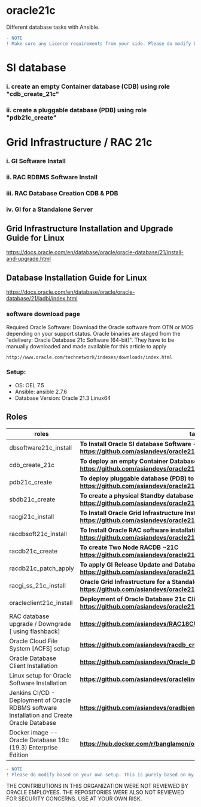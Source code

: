 # oracle21c
Different database tasks with Ansible. 

```diff
- NOTE
! Make sure any Licence requirements from your side. Please do modify based on your own setup. This is purely based on my own lab setup. You can ask me any questions in relate to these playbooks - if you fork and modify to merge - let me know.
```

# SI database
### i. create an empty Container database (CDB) using role "cdb_create_21c"
### ii. create a pluggable database (PDB) using role "pdb21c_create"

# Grid Infrastructure / RAC 21c 
### i. GI Software Install
### ii. RAC RDBMS Software Install
### iii. RAC Database Creation CDB & PDB
### iv. GI for a Standalone Server

## Grid Infrastructure Installation and Upgrade Guide for Linux
https://docs.oracle.com/en/database/oracle/oracle-database/21/install-and-upgrade.html

## Database Installation Guide for Linux
https://docs.oracle.com/en/database/oracle/oracle-database/21/ladbi/index.html

### software download page
Required Oracle Software: Download the Oracle software from OTN or MOS depending on your support status. Oracle binaries are staged from the "edelivery: Oracle Database 21c Software (64-bit)". They have to be manually downloaded and made available for this article to apply 
```
http://www.oracle.com/technetwork/indexes/downloads/index.html
```
### Setup:
 * OS: OEL 7.5 
 * Ansible: ansible 2.7.6
 * Database Version: Oracle 21.3 Linux64

## Roles

roles                  | tasks
---------------------- | ----------------------------------------------------------------------
dbsoftware21c_install |  **To Install Oracle SI database Software - multiple servers at a time https://github.com/asiandevs/oracle21c/tree/main/roles/dbsoftware21c_install**
cdb_create_21c       |  **To deploy an empty Container Database (CDB) https://github.com/asiandevs/oracle21c/tree/main/roles/cdb_create_21c**
pdb21c_create        |  **To deploy pluggable database (PDB) to an existing CDB https://github.com/asiandevs/oracle21c/tree/main/roles/pdb21c_create**
sbdb21c_create       |  **To create a physical Standby database and setup Data Guard Broker https://github.com/asiandevs/oracle21c/tree/main/roles/sbdb21c_create**
racgi21c_install     |  **To Install Oracle Grid Infrastructure Installation https://github.com/asiandevs/oracle21c/tree/main/roles/racgi21c_install**
racdbsoft21c_install |  **To Install Oracle RAC software installation https://github.com/asiandevs/oracle21c/tree/main/roles/racdbsoft21c_install**
racdb21c_create      |  **To create Two Node RACDB ~21C https://github.com/asiandevs/oracle21c/tree/main/roles/racdb21c_create**
racdb21c_patch_apply |  **To apply GI Release Update and Database Release Update ~21C October 2021 https://github.com/asiandevs/oracle21c/tree/main/roles/racdb21c_patch_apply**
racgi_ss_21c_install |  **Oracle Grid Infrastructure for a Standalone Server https://github.com/asiandevs/oracle21c/tree/main/roles/racgi_ss_21c_install**
oracleclient21c_install| **Deployment of Oracle Database 21c Client for Linux x86–64 https://github.com/asiandevs/oracle21c/tree/main/roles/oracleclient21c_install** 
RAC database upgrade / Downgrade [ using flashback] | **https://github.com/asiandevs/RAC18CUpgradeDowngrade**
Oracle Cloud File System [ACFS] setup | **https://github.com/asiandevs/racdb_createacfs**
Oracle Database Client Installation | **https://github.com/asiandevs/Oracle_Database_Client_Installation**
Linux setup for Oracle Software Installation | **https://github.com/asiandevs/oraclelinuxsetup**
Jenkins CI/CD - Deployment of Oracle RDBMS software Installation and Create Oracle Database | **https://github.com/asiandevs/oradbjenkins**
Docker image -- Oracle Database 19c (19.3) Enterprise Edition | **https://hub.docker.com/r/banglamon/oracle193db**

```diff
- NOTE
! Please do modify based on your own setup. This is purely based on my own lab setup.
```

THE CONTRIBUTIONS IN THIS ORGANIZATION WERE NOT REVIEWED BY ORACLE EMPLOYEES. THE REPOSITORIES WERE ALSO NOT REVIEWED FOR SECURITY CONCERNS. USE AT YOUR OWN RISK.
